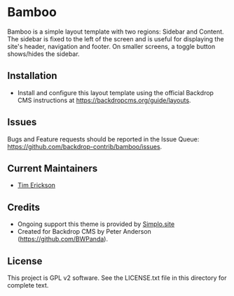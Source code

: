 Bamboo
======

Bamboo is a simple layout template with two regions: Sidebar and Content. The
sidebar is fixed to the left of the screen and is useful for displaying the
site's header, navigation and footer. On smaller screens, a toggle button
shows/hides the sidebar.

Installation
------------

- Install and configure this layout template using the official Backdrop CMS
  instructions at https://backdropcms.org/guide/layouts.

Issues
------

Bugs and Feature requests should be reported in the Issue Queue:
https://github.com/backdrop-contrib/bamboo/issues.

Current Maintainers
-------------------

 - [Tim Erickson](https://github.com/stpaultim)

Credits
-------

- Ongoing support this theme is provided by [Simplo.site](https://www.simplo.site)
- Created for Backdrop CMS by Peter Anderson (https://github.com/BWPanda).

License
-------

This project is GPL v2 software. See the LICENSE.txt file in this directory for
complete text.
